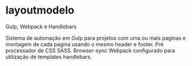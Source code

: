 # layoutmodelo
Gulp, Webpack e Handlebars


Sistema de automação em Gulp para projetos com uma ou mais paginas e montagem de cada pagina usando o mesmo header e footer. 
Pré processador de CSS SASS.
Browser-sync
Webpack configurado para utilização de templates handlebars.
